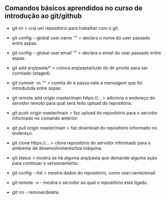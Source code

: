 ## Comandos básicos aprendidos no curso de introdução ao git/github

- git ini > cria um repositório para trabalhar com o git.
- git config --global user.name "" > declara o nome do user passado entre aspas.
- git config --global user.email "" > declara o email do user passado entre aspas.
- git add arq/pasta/* > coloca arq/pasta/tudo do dir pronto para ser comitado (staged).
- git commit -m "" > comita dir e passa nele a mensagem que foi introduzida entre aspas.
- git remote add origin master/main https://... > adiciona o endereço do servidor remoto para qual será feito upload do repositório.
- git push origin master/main > faz upload do repositório para o servidor informado no comando anterior.
- git pull origin master/main > faz download do repositório informado no endereço.
- git clone https://... > clona repositório do servidor informado para o ambiente de desenvolvimento/tua máquina.

- git status > mostra se há alguma arq/pasta que demande alguma ação para continuar o versionamento.
- git config --list > mostra dados do repositório, como user.name/email.
- git remote -v - mostra o servidor ao qual o repositório está ligado.
- git rm - remove/deleta.
